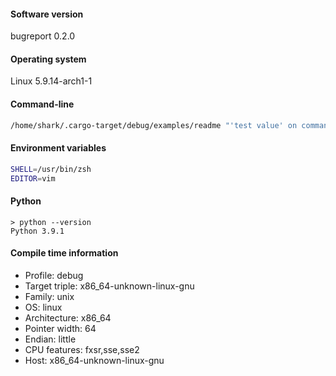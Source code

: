 #### Software version

bugreport 0.2.0

#### Operating system

Linux 5.9.14-arch1-1

#### Command-line

```bash
/home/shark/.cargo-target/debug/examples/readme "'test value' on command line" two three
```

#### Environment variables

```bash
SHELL=/usr/bin/zsh
EDITOR=vim
```

#### Python

```
> python --version
Python 3.9.1
```

#### Compile time information

- Profile: debug
- Target triple: x86_64-unknown-linux-gnu
- Family: unix
- OS: linux
- Architecture: x86_64
- Pointer width: 64
- Endian: little
- CPU features: fxsr,sse,sse2
- Host: x86_64-unknown-linux-gnu
